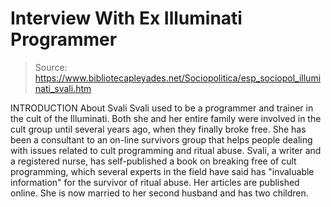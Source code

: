 # Interview With Ex Illuminati Programmer

> Source: https://www.bibliotecapleyades.net/Sociopolitica/esp_sociopol_illuminati_svali.htm

INTRODUCTION
About Svali
Svali used to be a programmer and trainer in the cult of
the
Illuminati.
Both she and her entire family were involved in the cult
group until several years ago, when they finally broke free.
She has been a consultant to an on-line survivors group that helps
people dealing with issues related to cult programming and ritual
abuse.
Svali, a writer and a registered nurse, has self-published a book on
breaking free of cult programming, which several experts in the
field have said has "invaluable information" for the survivor of
ritual abuse.
Her articles are
published online.
She is now married to her second husband and has two children.
